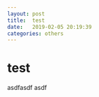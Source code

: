 ```yaml
---
layout: post
title:  test
date:   2019-02-05 20:19:39
categories: others
---
```


# test

asdfasdf asdf
